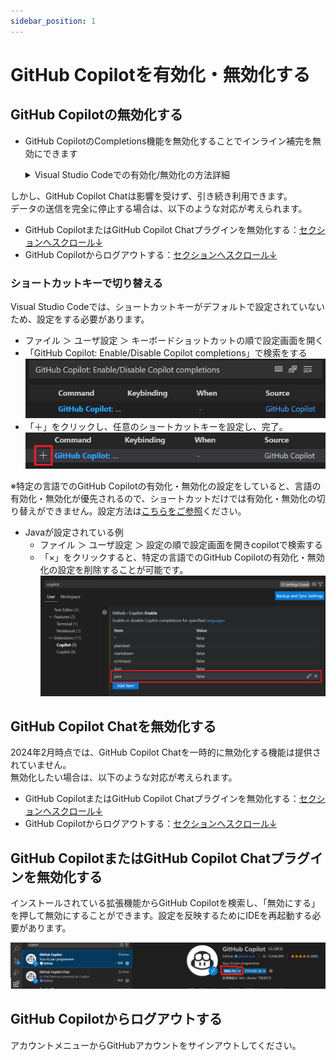 ```yaml
---
sidebar_position: 1
---
```


# GitHub Copilotを有効化・無効化する

## GitHub Copilotの無効化する

- GitHub CopilotのCompletions機能を無効化することでインライン補完を無効にできます

  <details>
  <summary>Visual Studio Codeでの有効化/無効化の方法詳細</summary>

  - ウィンドウの下部パネルにある状態アイコンで有効化・無効化できます
    ![VSCode上のGitHub Copilot有効/無効化ボタン](images/github-copilot-in-vscode_toggle.png)
  - `DisableCompletions`  をクリックすると無効化されます
    ![VSCode上のGitHub Copilotを無効にする操作](images/github-copilot-in-vscode_on.png)
  - 有効にしたい場合は、 `Enable Completions` をクリックします
    ![VSCode上のGitHub Copilotを有効にする操作](images/github-copilot-in-vscode_off.png)

  </details>

しかし、GitHub Copilot Chatは影響を受けず、引き続き利用できます。<br/>
データの送信を完全に停止する場合は、以下のような対応が考えられます。

- GitHub CopilotまたはGitHub Copilot Chatプラグインを無効化する：[セクションへスクロール↓](#github-copilotまたはgithub-copilot-chatプラグインを無効化する)
- GitHub Copilotからログアウトする：[セクションへスクロール↓](#github-copilotからログアウトする)

### ショートカットキーで切り替える

Visual Studio Codeでは、ショートカットキーがデフォルトで設定されていないため、設定をする必要があります。

<!-- textlint-disable prh -->
- ファイル ＞ ユーザ設定 ＞ キーボードショットカットの順で設定画面を開く
- 「GitHub Copilot: Enable/Disable Copilot completions」で検索をする
    ![GitHub Copilotショートカットの設定１](images/github-copilot-shortcut-setting_1.png)
- 「＋」をクリックし、任意のショートカットキーを設定し、完了。
    ![GitHub Copilotショートカットの設定２](images/github-copilot-shortcut-setting_2.png)
<!-- textlint-enable prh -->

※特定の言語でのGitHub Copilotの有効化・無効化の設定をしていると、言語の有効化・無効化が優先されるので、ショートカットだけでは有効化・無効化の切り替えができません。設定方法は[こちらをご参照](https://docs.github.com/ja/copilot/managing-copilot/configure-personal-settings/configuring-github-copilot-in-your-environment?tool=vscode#enabling-or-disabling-inline-suggestions)ください。

- Javaが設定されている例
  - ファイル ＞ ユーザ設定 ＞ 設定の順で設定画面を開きcopilotで検索する
  - 「×」をクリックすると、特定の言語でのGitHub Copilotの有効化・無効化の設定を削除することが可能です。
    ![GitHub Copilotショートカットの設定３](images/github-copilot-shortcut-setting_3.png)

## GitHub Copilot Chatを無効化する

2024年2月時点では、GitHub Copilot Chatを一時的に無効化する機能は提供されていません。<br/>
無効化したい場合は、以下のような対応が考えられます。

- GitHub CopilotまたはGitHub Copilot Chatプラグインを無効化する：[セクションへスクロール↓](#github-copilotまたはgithub-copilot-chatプラグインを無効化する)
- GitHub Copilotからログアウトする：[セクションへスクロール↓](#github-copilotからログアウトする)

## GitHub CopilotまたはGitHub Copilot Chatプラグインを無効化する

インストールされている拡張機能からGitHub Copilotを検索し、「無効にする」を押して無効にすることができます。設定を反映するためにIDEを再起動する必要があります。

![VSCode上のGitHub Copilot Chatを無効にする操作](images/github-copilot-chat-in-vscode-off.png)

## GitHub Copilotからログアウトする

アカウントメニューからGitHubアカウントをサインアウトしてください。
